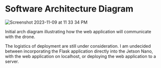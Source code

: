 # Software Architecture Diagram 

![Screenshot 2023-11-09 at 11 33 34 PM](https://github.com/ujalil101/Pizzair/assets/74789609/769460db-ffa9-448c-ab27-42542050d84c)

Initial arch diagram illustrating how the web application will communicate with the drone. 

The logistics of deployment are still under consideration. I am undecided between incorporating the Flask application directly into the Jetson Nano, with the web application on localhost, or deploying the web application to a server.
